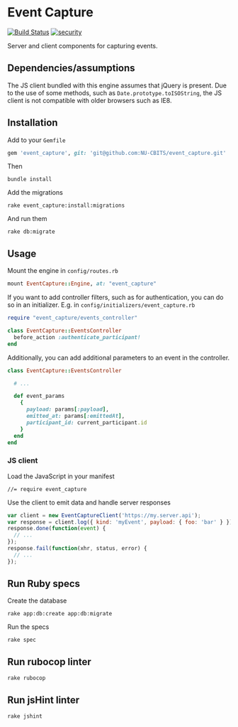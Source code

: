 # Event Capture

[![Build Status](https://travis-ci.org/NU-CBITS/event_capture.svg?branch=master)](https://travis-ci.org/NU-CBITS/event_capture) [![security](https://hakiri.io/github/NU-CBITS/event_capture/master.svg)](https://hakiri.io/github/NU-CBITS/event_capture/master)

Server and client components for capturing events.

## Dependencies/assumptions

The JS client bundled with this engine assumes that jQuery is present.
Due to the use of some methods, such as `Date.prototype.toISOString`, the JS
client is not compatible with older browsers such as IE8.

## Installation

Add to your `Gemfile`

```ruby
gem 'event_capture', git: 'git@github.com:NU-CBITS/event_capture.git'
```

Then

    bundle install

Add the migrations

    rake event_capture:install:migrations

And run them

    rake db:migrate

## Usage

Mount the engine in `config/routes.rb`

```ruby
mount EventCapture::Engine, at: "event_capture"
```

If you want to add controller filters, such as for authentication, you can do
so in an initializer. E.g. in `config/initializers/event_capture.rb`

```ruby
require "event_capture/events_controller"

class EventCapture::EventsController
  before_action :authenticate_participant!
end
```

Additionally, you can add additional parameters to an event in the controller.

```ruby
class EventCapture::EventsController

  # ...

  def event_params
    {
      payload: params[:payload],
      emitted_at: params[:emittedAt],
      participant_id: current_participant.id
    }
  end
end
```

### JS client

Load the JavaScript in your manifest

    //= require event_capture

Use the client to emit data and handle server responses

```javascript
var client = new EventCaptureClient('https://my.server.api');
var response = client.log({ kind: 'myEvent', payload: { foo: 'bar' } });
response.done(function(event) {
  // ...
});
response.fail(function(xhr, status, error) {
  // ...
});
```

## Run Ruby specs

Create the database

    rake app:db:create app:db:migrate

Run the specs

    rake spec

## Run rubocop linter

    rake rubocop

## Run jsHint linter

    rake jshint
